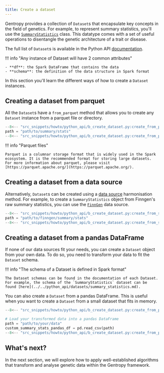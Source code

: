 ```yaml
---
title: Create a dataset
---
```


Gentropy provides a collection of `Dataset`s that encapsulate key concepts in the field of genetics. For example, to represent summary statistics, you'll use the [`SummaryStatistics`](../../python_api/datasets/summary_statistics.md) class. This datatype comes with a set of useful operations to disentangle the genetic architecture of a trait or disease.

The full list of `Dataset`s is available in the Python API [documentation](../../python_api/datasets/_datasets.md).

!!! info "Any instance of Dataset will have 2 common attributes"

    - **df**: the Spark DataFrame that contains the data
    - **schema**: the definition of the data structure in Spark format

In this section you'll learn the different ways of how to create a `Dataset` instances.

## Creating a dataset from parquet

All the `Dataset`s have a `from_parquet` method that allows you to create any `Dataset` instance from a parquet file or directory.

```python
--8<-- "src_snippets/howto/python_api/b_create_dataset.py:create_from_parquet_import"
path = "path/to/summary/stats"
--8<-- "src_snippets/howto/python_api/b_create_dataset.py:create_from_parquet"
```

!!! info "Parquet files"

    Parquet is a columnar storage format that is widely used in the Spark ecosystem. It is the recommended format for storing large datasets. For more information about parquet, please visit [https://parquet.apache.org/](https://parquet.apache.org/).

## Creating a dataset from a data source

Alternatively, `Dataset`s can be created using a [data source](../../python_api/datasources/_datasources.md) harmonisation method. For example, to create a `SummaryStatistics` object from Finngen's raw summary statistics, you can use the [`FinnGen`](../../python_api/datasources/finngen/summary_stats.md) data source.

```python
--8<-- "src_snippets/howto/python_api/b_create_dataset.py:create_from_source_import"
path = "path/to/finngen/summary/stats"
--8<-- "src_snippets/howto/python_api/b_create_dataset.py:create_from_source"
```

## Creating a dataset from a pandas DataFrame

If none of our data sources fit your needs, you can create a `Dataset` object from your own data. To do so, you need to transform your data to fit the `Dataset` schema.

!!! info "The schema of a Dataset is defined in Spark format"

    The Dataset schemas can be found in the documentation of each Dataset. For example, the schema of the `SummaryStatistics` dataset can be found [here](../../python_api/datasets/summary_statistics.md).

You can also create a `Dataset` from a pandas DataFrame. This is useful when you want to create a `Dataset` from a small dataset that fits in memory.

```python
--8<-- "src_snippets/howto/python_api/b_create_dataset.py:create_from_pandas_import"

# Load your transformed data into a pandas DataFrame
path = "path/to/your/data"
custom_summary_stats_pandas_df = pd.read_csv(path)
--8<-- "src_snippets/howto/python_api/b_create_dataset.py:create_from_pandas"
```

## What's next?

In the next section, we will explore how to apply well-established algorithms that transform and analyse genetic data within the Gentropy framework.
